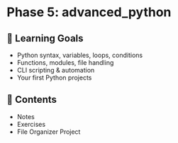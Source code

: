 # Phase 5:  advanced_python


## 🧠 Learning Goals

- Python syntax, variables, loops, conditions
- Functions, modules, file handling
- CLI scripting & automation
- Your first Python projects

## 📁 Contents

- Notes
- Exercises
- File Organizer Project
